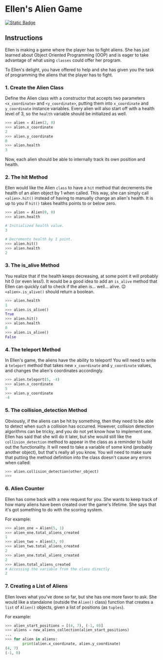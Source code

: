 # Ellen's Alien Game
[![Static Badge](https://img.shields.io/badge/Link-To%20Exercise-blue)](https://exercism.org/tracks/python/exercises/ellens-alien-game)

## Instructions

Ellen is making a game where the player has to fight aliens. She has just 
learned about Object Oriented Programming (OOP) and is eager to take advantage 
of what using `classes` could offer her program.

To Ellen's delight, you have offered to help and she has given you the task of 
programming the aliens that the player has to fight.

### 1. Create the Alien Class

Define the Alien class with a constructor that accepts two parameters 
`<x_coordinate>` and `<y_coordinate>`, putting them into `x_coordinate` and 
`y_coordinate` instance variables. Every alien will also start off with a 
health level of 3, so the `health` variable should be initialized as well.

```python
>>> alien = Alien(2, 0)
>>> alien.x_coordinate
2
>>> alien.y_coordinate
0
>>> alien.health
3
```

Now, each alien should be able to internally track its own position and health.

### 2. The hit Method

Ellen would like the Alien `class` to have a `hit` method that decrements the 
health of an alien object by 1 when called. This way, she can simply call 
`<alien>.hit()` instead of having to manually change an alien's health. It is 
up to you if `hit()` takes healths points to or below zero.

```python
>>> alien = Alien(0, 0)
>>> alien.health

# Initialized health value.
3

# Decrements health by 1 point.
>>> alien.hit()
>>> alien.health
2
```

### 3. The is_alive Method

You realize that if the health keeps decreasing, at some point it will probably 
hit 0 (or even less!). It would be a good idea to add an `is_alive` method that 
Ellen can quickly call to check if the alien is... well... alive. 😉 `<alien>.is_alive()` should return a boolean.

```python
>>> alien.health
1
>>> alien.is_alive()
True
>>> alien.hit()
>>> alien.health
0
>>> alien.is_alive()
False
```

### 4. The teleport Method

In Ellen's game, the aliens have the ability to teleport! You will need to 
write a `teleport` method that takes new `x_coordinate` and `y_coordinate` 
values, and changes the alien's coordinates accordingly.

```python
>>> alien.teleport(5, -4)
>>> alien.x_coordinate
5
>>> alien.y_coordinate
-4
```

### 5. The collision_detection Method

Obviously, if the aliens can be hit by something, then they need to be able to 
detect when such a collision has occurred. However, collision detection 
algorithms can be tricky, and you do not yet know how to implement one. Ellen 
has said that she will do it later, but she would still like the 
`collision_detection` method to appear in the class as a reminder to build out 
the functionality. It will need to take a variable of some kind (probably 
another object), but that's really all you know. You will need to make sure 
that putting the method definition into the class doesn't cause any errors when 
called:

```python
>>> alien.collision_detection(other_object)
>>>
```

### 6. Alien Counter

Ellen has come back with a new request for you. She wants to keep track of how 
many aliens have been created over the game's lifetime. She says that it's got 
something to do with the scoring system.

For example:

```python
>>> alien_one = Alien(5, 1)
>>> alien_one.total_aliens_created
1
>>> alien_two = Alien(3, 0)
>>> alien_two.total_aliens_created
2
>>> alien_one.total_aliens_created
2
>>> Alien.total_aliens_created
# Accessing the variable from the class directly
2
```

### 7. Creating a List of Aliens

Ellen loves what you've done so far, but she has one more favor to ask. She 
would like a standalone (outside the `Alien()` class) function that creates a 
`list` of `Alien()` objects, given a list of positions (as `tuples`).

For example:

```python
>>> alien_start_positions = [(4, 7), (-1, 0)]
>>> aliens = new_aliens_collection(alien_start_positions)
...
>>> for alien in aliens:
    	print(alien.x_coordinate, alien.y_coordinate)
(4, 7)
(-1, 0)
```